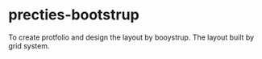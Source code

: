 # precties-bootstrup
To create protfolio and design the layout by booystrup. The layout built by grid system.
